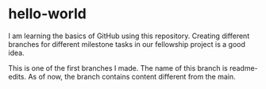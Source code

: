 # hello-world
I am learning the basics of GitHub using this repository.
Creating different branches for different milestone tasks in our fellowship project is a good idea.

This is one of the first branches I made. The name of this branch is readme-edits. As of now, the branch contains content different from the main.


